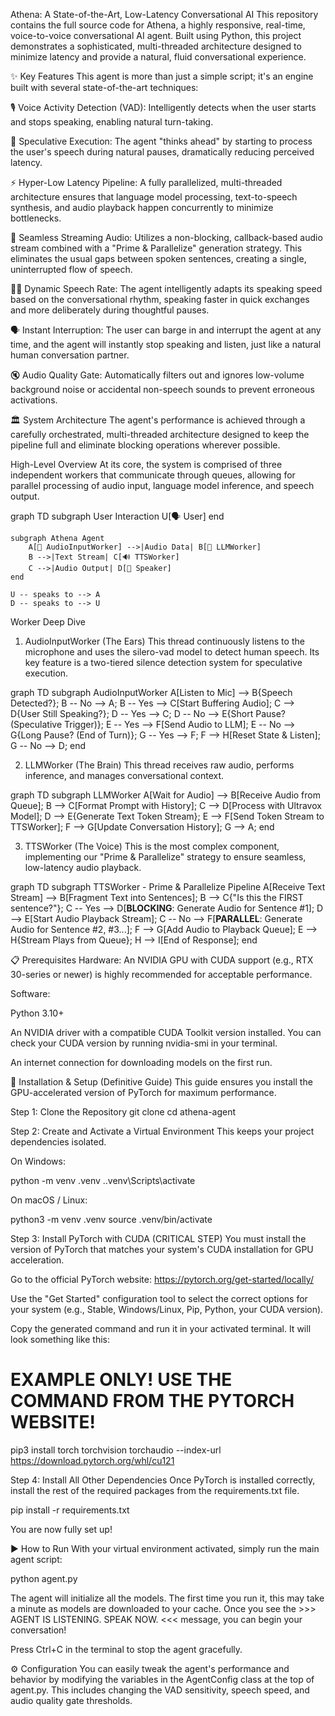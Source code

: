 Athena: A State-of-the-Art, Low-Latency Conversational AI
This repository contains the full source code for Athena, a highly responsive, real-time, voice-to-voice conversational AI agent. Built using Python, this project demonstrates a sophisticated, multi-threaded architecture designed to minimize latency and provide a natural, fluid conversational experience.

✨ Key Features
This agent is more than just a simple script; it's an engine built with several state-of-the-art techniques:

🎙️ Voice Activity Detection (VAD): Intelligently detects when the user starts and stops speaking, enabling natural turn-taking.

🧠 Speculative Execution: The agent "thinks ahead" by starting to process the user's speech during natural pauses, dramatically reducing perceived latency.

⚡ Hyper-Low Latency Pipeline: A fully parallelized, multi-threaded architecture ensures that language model processing, text-to-speech synthesis, and audio playback happen concurrently to minimize bottlenecks.

🌊 Seamless Streaming Audio: Utilizes a non-blocking, callback-based audio stream combined with a "Prime & Parallelize" generation strategy. This eliminates the usual gaps between spoken sentences, creating a single, uninterrupted flow of speech.

🏃‍♀️ Dynamic Speech Rate: The agent intelligently adapts its speaking speed based on the conversational rhythm, speaking faster in quick exchanges and more deliberately during thoughtful pauses.

🗣️ Instant Interruption: The user can barge in and interrupt the agent at any time, and the agent will instantly stop speaking and listen, just like a natural human conversation partner.

🔇 Audio Quality Gate: Automatically filters out and ignores low-volume background noise or accidental non-speech sounds to prevent erroneous activations.

🏛️ System Architecture
The agent's performance is achieved through a carefully orchestrated, multi-threaded architecture designed to keep the pipeline full and eliminate blocking operations wherever possible.

High-Level Overview
At its core, the system is comprised of three independent workers that communicate through queues, allowing for parallel processing of audio input, language model inference, and speech output.

graph TD
    subgraph User Interaction
        U[🗣️ User]
    end

    subgraph Athena Agent
        A[🎤 AudioInputWorker] -->|Audio Data| B[🧠 LLMWorker]
        B -->|Text Stream| C[🔊 TTSWorker]
        C -->|Audio Output| D[📢 Speaker]
    end

    U -- speaks to --> A
    D -- speaks to --> U

Worker Deep Dive
1. AudioInputWorker (The Ears)
This thread continuously listens to the microphone and uses the silero-vad model to detect human speech. Its key feature is a two-tiered silence detection system for speculative execution.

graph TD
    subgraph AudioInputWorker
        A[Listen to Mic] --> B{Speech Detected?};
        B -- No --> A;
        B -- Yes --> C[Start Buffering Audio];
        C --> D{User Still Speaking?};
        D -- Yes --> C;
        D -- No --> E{Short Pause? (Speculative Trigger)};
        E -- Yes --> F[Send Audio to LLM];
        E -- No --> G{Long Pause? (End of Turn)};
        G -- Yes --> F;
        F --> H[Reset State & Listen];
        G -- No --> D;
    end

2. LLMWorker (The Brain)
This thread receives raw audio, performs inference, and manages conversational context.

graph TD
    subgraph LLMWorker
        A[Wait for Audio] --> B[Receive Audio from Queue];
        B --> C[Format Prompt with History];
        C --> D[Process with Ultravox Model];
        D --> E{Generate Text Token Stream};
        E --> F[Send Token Stream to TTSWorker];
        F --> G[Update Conversation History];
        G --> A;
    end

3. TTSWorker (The Voice)
This is the most complex component, implementing our "Prime & Parallelize" strategy to ensure seamless, low-latency audio playback.

graph TD
    subgraph TTSWorker - Prime & Parallelize Pipeline
        A[Receive Text Stream] --> B[Fragment Text into Sentences];
        B --> C{"Is this the FIRST sentence?"};
        C -- Yes --> D[<b>BLOCKING</b>: Generate Audio for Sentence #1];
        D --> E[Start Audio Playback Stream];
        C -- No --> F[<b>PARALLEL</b>: Generate Audio for Sentence #2, #3...];
        F --> G[Add Audio to Playback Queue];
        E --> H{Stream Plays from Queue};
        H --> I[End of Response];
    end

📋 Prerequisites
Hardware: An NVIDIA GPU with CUDA support (e.g., RTX 30-series or newer) is highly recommended for acceptable performance.

Software:

Python 3.10+

An NVIDIA driver with a compatible CUDA Toolkit version installed. You can check your CUDA version by running nvidia-smi in your terminal.

An internet connection for downloading models on the first run.

🚀 Installation & Setup (Definitive Guide)
This guide ensures you install the GPU-accelerated version of PyTorch for maximum performance.

Step 1: Clone the Repository
git clone <your-repo-url>
cd athena-agent

Step 2: Create and Activate a Virtual Environment
This keeps your project dependencies isolated.

On Windows:

python -m venv .venv
.\.venv\Scripts\activate

On macOS / Linux:

python3 -m venv .venv
source .venv/bin/activate

Step 3: Install PyTorch with CUDA (CRITICAL STEP)
You must install the version of PyTorch that matches your system's CUDA installation for GPU acceleration.

Go to the official PyTorch website: https://pytorch.org/get-started/locally/

Use the "Get Started" configuration tool to select the correct options for your system (e.g., Stable, Windows/Linux, Pip, Python, your CUDA version).

Copy the generated command and run it in your activated terminal. It will look something like this:

# EXAMPLE ONLY! USE THE COMMAND FROM THE PYTORCH WEBSITE!
pip3 install torch torchvision torchaudio --index-url https://download.pytorch.org/whl/cu121

Step 4: Install All Other Dependencies
Once PyTorch is installed correctly, install the rest of the required packages from the requirements.txt file.

pip install -r requirements.txt

You are now fully set up!

▶️ How to Run
With your virtual environment activated, simply run the main agent script:

python agent.py

The agent will initialize all the models. The first time you run it, this may take a minute as models are downloaded to your cache. Once you see the >>> AGENT IS LISTENING. SPEAK NOW. <<< message, you can begin your conversation!

Press Ctrl+C in the terminal to stop the agent gracefully.

⚙️ Configuration
You can easily tweak the agent's performance and behavior by modifying the variables in the AgentConfig class at the top of agent.py. This includes changing the VAD sensitivity, speech speed, and audio quality gate thresholds.
